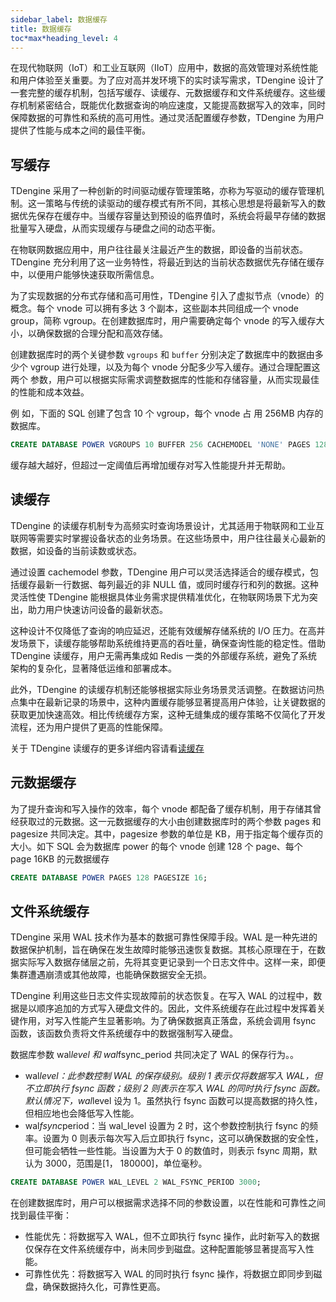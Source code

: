 ```yaml
---
sidebar_label: 数据缓存
title: 数据缓存
toc*max*heading_level: 4
---
```

在现代物联网（IoT）和工业互联网（IIoT）应用中，数据的高效管理对系统性能和用户体验至关重要。为了应对高并发环境下的实时读写需求，TDengine 设计了一套完整的缓存机制，包括写缓存、读缓存、元数据缓存和文件系统缓存。这些缓存机制紧密结合，既能优化数据查询的响应速度，又能提高数据写入的效率，同时保障数据的可靠性和系统的高可用性。通过灵活配置缓存参数，TDengine 为用户提供了性能与成本之间的最佳平衡。

## 写缓存

TDengine 采用了一种创新的时间驱动缓存管理策略，亦称为写驱动的缓存管理机制。这一策略与传统的读驱动的缓存模式有所不同，其核心思想是将最新写入的数据优先保存在缓存中。当缓存容量达到预设的临界值时，系统会将最早存储的数据批量写入硬盘，从而实现缓存与硬盘之间的动态平衡。

在物联网数据应用中，用户往往最关注最近产生的数据，即设备的当前状态。TDengine 充分利用了这一业务特性，将最近到达的当前状态数据优先存储在缓存中，以便用户能够快速获取所需信息。

为了实现数据的分布式存储和高可用性，TDengine 引入了虚拟节点（vnode）的概念。每个 vnode 可以拥有多达 3 个副本，这些副本共同组成一个 vnode group，简称 vgroup。在创建数据库时，用户需要确定每个 vnode 的写入缓存大小，以确保数据的合理分配和高效存储。

创建数据库时的两个关键参数 `vgroups` 和 `buffer` 分别决定了数据库中的数据由多少个 vgroup 进行处理，以及为每个 vnode 分配多少写入缓存。通过合理配置这两个
参数，用户可以根据实际需求调整数据库的性能和存储容量，从而实现最佳的性能和成本效益。

例 如，下面的 SQL 创建了包含 10 个 vgroup，每个 vnode 占 用 256MB 内存的数据库。
```sql
CREATE DATABASE POWER VGROUPS 10 BUFFER 256 CACHEMODEL 'NONE' PAGES 128 PAGESIZE 16;
```

缓存越大越好，但超过一定阈值后再增加缓存对写入性能提升并无帮助。

## 读缓存

TDengine 的读缓存机制专为高频实时查询场景设计，尤其适用于物联网和工业互联网等需要实时掌握设备状态的业务场景。在这些场景中，用户往往最关心最新的数据，如设备的当前读数或状态。

通过设置 cachemodel 参数，TDengine 用户可以灵活选择适合的缓存模式，包括缓存最新一行数据、每列最近的非 NULL 值，或同时缓存行和列的数据。这种灵活性使 TDengine 能根据具体业务需求提供精准优化，在物联网场景下尤为突出，助力用户快速访问设备的最新状态。

这种设计不仅降低了查询的响应延迟，还能有效缓解存储系统的 I/O 压力。在高并发场景下，读缓存能够帮助系统维持更高的吞吐量，确保查询性能的稳定性。借助 TDengine 读缓存，用户无需再集成如 Redis 一类的外部缓存系统，避免了系统架构的复杂化，显著降低运维和部署成本。

此外，TDengine 的读缓存机制还能够根据实际业务场景灵活调整。在数据访问热点集中在最新记录的场景中，这种内置缓存能够显著提高用户体验，让关键数据的获取更加快速高效。相比传统缓存方案，这种无缝集成的缓存策略不仅简化了开发流程，还为用户提供了更高的性能保障。

关于 TDengine 读缓存的更多详细内容请看[读缓存](../../advanced/cache/)

## 元数据缓存

为了提升查询和写入操作的效率，每个 vnode 都配备了缓存机制，用于存储其曾经获取过的元数据。这一元数据缓存的大小由创建数据库时的两个参数 pages 和 pagesize 共同决定。其中，pagesize 参数的单位是 KB，用于指定每个缓存页的大小。如下 SQL 会为数据库 power 的每个 vnode 创建 128 个 page、每个 page 16KB 的元数据缓存

```sql
CREATE DATABASE POWER PAGES 128 PAGESIZE 16;
```

## 文件系统缓存

TDengine 采用 WAL 技术作为基本的数据可靠性保障手段。WAL 是一种先进的数据保护机制，旨在确保在发生故障时能够迅速恢复数据。其核心原理在于，在数据实际写入数据存储层之前，先将其变更记录到一个日志文件中。这样一来，即便集群遭遇崩溃或其他故障，也能确保数据安全无损。

TDengine 利用这些日志文件实现故障前的状态恢复。在写入 WAL 的过程中，数据是以顺序追加的方式写入硬盘文件的。因此，文件系统缓存在此过程中发挥着关键作用，对写入性能产生显著影响。为了确保数据真正落盘，系统会调用 fsync 函数，该函数负责将文件系统缓存中的数据强制写入硬盘。

数据库参数 wal*level 和 wal*fsync_period 共同决定了 WAL 的保存行为。。
- wal*level：此参数控制 WAL 的保存级别。级别 1 表示仅将数据写入 WAL，但不立即执行 fsync 函数；级别 2 则表示在写入 WAL 的同时执行 fsync 函数。默认情况下，wal*level 设为 1。虽然执行 fsync 函数可以提高数据的持久性，但相应地也会降低写入性能。
- wal*fsync*period：当 wal_level 设置为 2 时，这个参数控制执行 fsync 的频率。设置为 0 则表示每次写入后立即执行 fsync，这可以确保数据的安全性，但可能会牺牲一些性能。当设置为大于 0 的数值时，则表示 fsync 周期，默认为 3000，范围是[1， 180000]，单位毫秒。

```sql
CREATE DATABASE POWER WAL_LEVEL 2 WAL_FSYNC_PERIOD 3000;
```

在创建数据库时，用户可以根据需求选择不同的参数设置，以在性能和可靠性之间找到最佳平衡：
- 性能优先：将数据写入 WAL，但不立即执行 fsync 操作，此时新写入的数据仅保存在文件系统缓存中，尚未同步到磁盘。这种配置能够显著提高写入性能。
- 可靠性优先：将数据写入 WAL 的同时执行 fsync 操作，将数据立即同步到磁盘，确保数据持久化，可靠性更高。
